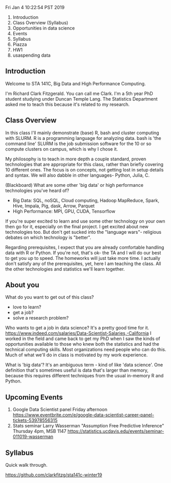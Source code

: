 Fri Jan  4 10:22:54 PST 2019

1. Introduction
1. Class Overview (Syllabus)
2. Opportunities in data science
2. Events
2. Syllabus
3. Piazza
4. HW1
4. usaspending data


## Introduction

Welcome to STA 141C, Big Data and High Performance Computing.

I'm Richard Clark Fitzgerald.
You can call me Clark.
I'm a 5th year PhD student studying under Duncan Temple Lang.
The Statistics Department asked me to teach this because it's related to my research.


## Class Overview

In this class I'll mainly demonstrate (base) R, bash and cluster computing with SLURM.
R is a programming language for analyzing data.
bash is 'the command line'
SLURM is the job submission software for the 10 or so compute clusters on campus, which is why I chose it.

My philosophy is to teach in more depth a couple standard, proven technologies that are appropriate for this class, rather than briefly covering 10 different ones.
The focus is on concepts, not getting lost in setup details and syntax.
We will also dabble in other languages- Python, Julia, C.

(Blackboard)
What are some other 'big data' or high performance technologies you've heard of?

- Big Data: SQL, noSQL, Cloud computing, Hadoop MapReduce, Spark, Hive, Impala, Pig, dask, Arrow, Parquet
- High Performance: MPI, GPU, CUDA, Tensorflow

If you're super excited to learn and use some other technology on your own then go for it, especially on the final project.
I get excited about new technologies too.
But don't get sucked into the "language wars"- religious debates on which technology is "better".

Regarding prerequisites, I expect that you are already comfortable handling data with R or Python.
If you're not, that's ok- the TA and I will do our best to get you up to speed.
The homeworks will just take more time.
I actually don't satisfy any of the prerequisites, yet, here I am teaching the class.
All the other technologies and statistics we'll learn together.


## About you

What do you want to get out of this class?

- love to learn?
- get a job?
- solve a research problem?

Who wants to get a job in data science?
It's a pretty good time for it.
https://www.indeed.com/salaries/Data-Scientist-Salaries,-California
I worked in the field and came back to get my PhD when I saw the kinds of opportunities available to those who knew both the statistics and had the technical computing skills.
Most organizations need people who can do this.
Much of what we'll do in class is motivated by my work experience.

What is 'big data'?
It's an ambiguous term - kind of like 'data science'.
One definition that's sometimes useful is data that's larger than memory, because this requires different techniques from the usual in-memory R and Python.


## Upcoming Events

1. Google Data Scientist panel Friday afternoon https://www.eventbrite.com/e/google-data-scientist-career-panel-tickets-53978556315
1. Stats seminar Larry Wasserman "Assumption Free Predictive Inference" Thursday 4pm, MSB 1147 https://statistics.ucdavis.edu/events/seminar-011019-wasserman


## Syllabus

Quick walk through.

https://github.com/clarkfitzg/sta141c-winter19
